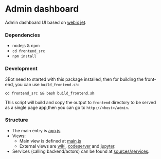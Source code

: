 Admin dashboard
===============================

Admin dashboard UI based on [webix jet](https://webix.gitbook.io/webix-jet/).


### Dependencies

* nodejs & npm
* `cd frontend_src`
* `npm install`


### Development

3Bot need to started with this package installed, then for building the front-end, you can use `build_frontend.sh`:

```
cd frontend_src && bash build_frontend.sh
```

This script will build and copy the output to `frontend` directory to be served as a single page app,then you can go to `http://<host>/admin`.

### Structure

* The main entry is [app.js](sources/app.js)
* Views:
    * Main view is defined at [main.js](sources/views/main.js)
    * External views are [wiki](sources/views/wiki), [codeserver](sources/views/codeserver) and [jupyter](sources/views/jupyter).
* Services (calling backend/actors) can be found at [sources/services](sources/services).
